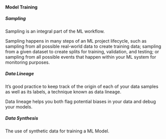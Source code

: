 #### Model Training 

##### Sampling 
Sampling is an integral part of the ML workflow. 

Sampling happens in many steps of an ML project lifecycle, such as sampling from all possible real-world data to create training data; sampling from a given dataset to create splits for training, validation, and testing; or sampling from all possible events that happen within your ML system for monitoring purposes. 

##### Data Lineage 
It’s good practice to keep track of the origin of each of your data samples as well as its labels, a technique known as data lineage. 

Data lineage helps you both flag potential biases in your data and debug your models. 

##### Data Synthesis
The use of synthetic data for training a ML Model. 

